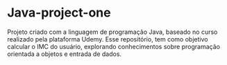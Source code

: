 # Java-project-one
Projeto criado com a linguagem de programação Java, baseado no curso realizado pela plataforma Udemy. Esse repositório, tem como objetivo calcular o IMC do usuário, explorando conhecimentos sobre programação orientada a objetos e entrada de dados.
